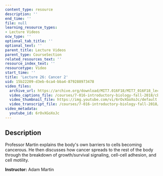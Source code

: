 ```yaml
---
content_type: resource
description: ''
end_time: ''
file: null
learning_resource_types:
- Lecture Videos
ocw_type: ''
optional_tab_title: ''
optional_text: ''
parent_title: Lecture Videos
parent_type: CourseSection
related_resources_text: ''
resource_index_text: ''
resourcetype: Video
start_time: ''
title: 'Lecture 26: Cancer 2'
uid: 15b22209-d3eb-6ca4-bba4-879288973478
video_files:
  archive_url: https://archive.org/download/MIT7.016F18/MIT7_016F18_lec26_300k.mp4
  video_captions_file: /courses/7-016-introductory-biology-fall-2018/cbf6e1eb35a45d4b903655aeef6cf98d_6rOvXGoXoJc.vtt
  video_thumbnail_file: https://img.youtube.com/vi/6rOvXGoXoJc/default.jpg
  video_transcript_file: /courses/7-016-introductory-biology-fall-2018/92cca00c4708468aa116055f8e9205aa_6rOvXGoXoJc.pdf
video_metadata:
  youtube_id: 6rOvXGoXoJc
---
```


Description
-----------

Professor Martin explains the body's own barriers to cells becoming cancerous. He then discusses how cancer spreads to the rest of the body through the breakdown of growth/survival signaling, cell-cell adhesion, and cell motility.

**Instructor:** Adam Martin



